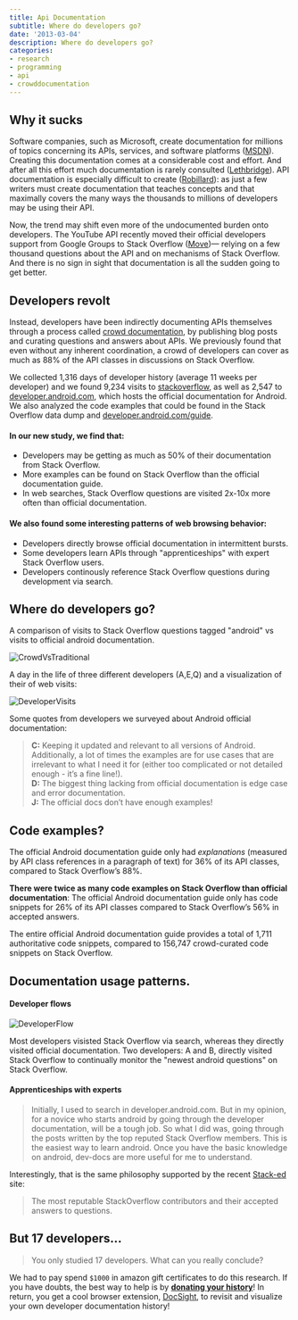 ```yaml
---
title: Api Documentation 
subtitle: Where do developers go?
date: '2013-03-04'
description: Where do developers go?
categories:
- research
- programming
- api
- crowddocumentation
---
```

Why it sucks
------------

Software companies, such as Microsoft, create documentation for millions of topics concerning its APIs, services, and software platforms ([MSDN][]). 
Creating this documentation comes at a considerable cost and effort.  And after all this effort much documentation is rarely consulted ([Lethbridge][]).  API documentation is especially difficult to create ([Robillard][]): as just a few writers must create documentation that teaches concepts and that maximally covers the many ways the thousands to millions of developers may be using their API.

Now, the trend may shift even more of the undocumented burden onto developers.  The YouTube API recently moved their official developers support
from Google Groups to Stack Overflow ([Move][])&mdash; relying on a few thousand questions about the API and on mechanisms of Stack Overflow.
And there is no sign in sight that documentation is all the sudden going to get better.

Developers revolt
------------

Instead, developers have been indirectly documenting APIs themselves through a process called [crowd documentation](http://blog.ninlabs.com/2012/05/crowd-documentation/), by publishing blog posts and curating questions and answers about APIs. 
We previously found that even without any inherent coordination, a crowd of developers can cover as much as 88% of the API classes in discussions on Stack Overflow.

We collected 1,316 days of developer history (average 11 weeks per developer) and we found 9,234 visits to [stackoverflow](http://stackoverflow.com), as well as 2,547 to [developer.android.com](http://developer.android.com), which hosts the official documentation for Android.  We also analyzed the code examples that could be found in the Stack Overflow data dump and [developer.android.com/guide](http://developer.android.com/guide).

#### In our new study, we find that:

* Developers may be getting as much as 50% of their documentation from Stack Overflow.
* More examples can be found on Stack Overflow than the official documentation guide.
* In web searches, Stack Overflow questions are visited 2x-10x more often than official documentation.

#### We also found some interesting patterns of web browsing behavior:

* Developers directly browse official documentation in intermittent bursts.
* Some developers learn APIs through "apprenticeships" with expert Stack Overflow users.
* Developers continously reference Stack Overflow questions during development via search.

[Lethbridge]:http://dx.doi.org/10.1109/MS.2003.1241364
[Robillard]:http://dx.doi.org/10.1109/MS.2009.193
[MSDN]:http://thirdblogfromthesun.com/2010/09/how-big-is-the-msdn-library/
[Move]:http://apiblog.youtube.com/2012/09/the-youtube-api-on-stack-overflow.html 


Where do developers go?
-------------

A comparison of visits to Stack Overflow questions tagged "android" vs visits to official android documentation.

![CrowdVsTraditional]({{urls.media}}/CrowdVsTraditional.png)

A day in the life of three different developers (A,E,Q) and a visualization of their of web visits:

![DeveloperVisits]({{urls.media}}/DeveloperVisits.png)

Some quotes from developers we surveyed about Android official documentation:

> **C:** Keeping it updated and relevant to all versions of Android.  Additionally, a lot of times the examples are for use cases that are irrelevant to what I need it for (either too complicated or not detailed enough - it’s a fine line!).  
> **D:** The biggest thing lacking from official documentation is edge case and error documentation.  
> **J:** The official docs don’t have enough examples!

Code examples?
-------------

The official Android documentation guide only had *explanations* (measured by API class references in a paragraph of text) for 36% of its API classes, compared to Stack Overflow’s 88%.

**There were twice as many code examples on Stack Overflow than official documentation**: The official Android documentation guide only has code snippets for 26% of its API classes compared to Stack Overflow’s 56% in accepted answers.

The entire official Android documentation guide provides a total of 1,711 authoritative code snippets, compared to 156,747 crowd-curated code snippets on Stack Overflow.

Documentation usage patterns.
-------------

#### Developer flows

![DeveloperFlow]({{urls.media}}/DeveloperFlow.png)

Most developers visisted Stack Overflow via search, whereas they directly visited official documentation.  Two developers: A and B, directly visited Stack Overflow to continually monitor the "newest android questions" on Stack Overflow.

#### Apprenticeships with experts

> Initially, I used to search in developer.android.com. But in my opinion, for a novice who starts android by going through the developer documentation, will be a tough job. So what I did was, going through the posts written by the top reputed Stack Overflow members. This is the easiest way to learn android. Once you have the basic knowledge on android, dev-docs are more useful for me to understand.

Interestingly, that is the same philosophy supported by the recent [Stack-ed](http://www.stack-ed.com) site:

> The most reputable StackOverflow contributors and their accepted answers to questions.


But 17 developers...
-------------
> You only studied 17 developers.  What can you really conclude?  

We had to pay spend `$1000` in amazon gift certificates to do this research. If you have doubts, the best way to help is by **[donating your history](http://www.cc.gatech.edu/~vector/donatehistory.html)**!  In return, you get a cool browser extension, [DocSight](http://chrome.google.com/webstore/detail/docsight/ceacnbgdhcnofnomlkmackaennjfmnpc), to revisit and visualize your own developer documentation history! 

